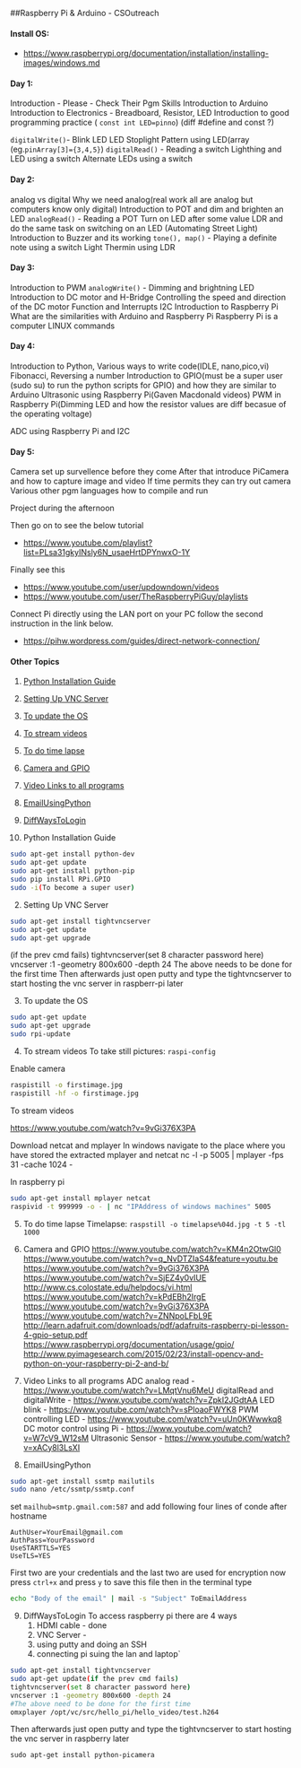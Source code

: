 
##Raspberry Pi & Arduino - CSOutreach

<!-- MarkdownTOC -->

<!-- /MarkdownTOC -->

#### Install OS:
* https://www.raspberrypi.org/documentation/installation/installing-images/windows.md

#### Day 1:
Introduction - Please - Check Their Pgm Skills
Introduction to Arduino
Introduction to Electronics - Breadboard, Resistor, LED
Introduction to good programming practice 
( `const int LED=pinno`) (diff #define and const ?)

`digitalWrite()`- Blink LED
        LED Stoplight
        Pattern using LED(array (eg.`pinArray[3]={3,4,5}`)
`digitalRead()` - Reading a switch
        Lighthing and LED using a switch
        Alternate LEDs using a switch


#### Day 2:
analog vs digital
Why we need analog(real work all are analog but computers know only digital)
Introduction to POT and dim and brighten an LED
`analogRead()` -  Reading a POT
        Turn on LED after some value
        LDR and do the same task on switching on an LED (Automating Street Light)
Introduction to Buzzer and its working
`tone(), map()` - Playing a definite note using a switch
        Light Thermin using LDR


#### Day 3: 
Introduction to PWM
`analogWrite()` - Dimming and brightning LED      
Introduction to DC motor and H-Bridge
Controlling the speed and direction of the DC motor
Function and Interrupts
I2C
Introduction to Raspberry Pi
What are the similarities with Arduino and Raspberry Pi
Raspberry Pi is a computer
LINUX commands

#### Day 4:
Introduction to Python, Various ways to write code(IDLE, nano,pico,vi)
Fibonacci, Reversing a number
Introduction to GPIO(must be a super user (sudo su) to run the python scripts for GPIO) and how they are similar to Arduino
Ultrasonic using Raspberry Pi(Gaven Macdonald videos)
PWM in Raspberry Pi(Dimming LED and how the resistor values are diff becasue of the operating voltage)

ADC using Raspberry Pi and I2C

#### Day 5:
Camera set up survellence before they come
After that introduce PiCamera and how to capture image and video
If time permits they can try out camera
Various other pgm languages how to compile and run

Project during the afternoon

Then go on to see the below tutorial
* https://www.youtube.com/playlist?list=PLsa31gkyINsly6N_usaeHrtDPYnwxO-1Y

Finally  see this
* https://www.youtube.com/user/updowndown/videos
* https://www.youtube.com/user/TheRaspberryPiGuy/playlists

Connect Pi directly using the LAN port on your PC follow the second instruction in the link below.
* https://pihw.wordpress.com/guides/direct-network-connection/

#### Other Topics
1. [Python Installation Guide](#python-installation-guide)
2. [Setting Up VNC Server](#setting-up-vnc-server)
3. [To update the OS](#to-update-the-os)
4. [To stream videos](#to-stream-videos)
5. [To do time lapse](#to-do-time-lapse)
6. [Camera and GPIO](#camera-and-gpio)
7. [Video Links to all programs](#video-links-to-all-programs)
8. [EmailUsingPython](#emailusingpython)
9. [DiffWaysToLogin](#diffwaystologin)

1. Python Installation Guide
```bash
sudo apt-get install python-dev
sudo apt-get update
sudo apt-get install python-pip
sudo pip install RPi.GPIO
sudo -i(To become a super user)
```

2. Setting Up VNC Server
```bash
sudo apt-get install tightvncserver
sudo apt-get update
sudo apt-get upgrade
```
(if the prev cmd fails)
tightvncserver(set 8 character password here)
vncserver :1 -geometry 800x600 -depth 24
The above needs to be done for the first time
Then afterwards just open putty and type the tightvncserver to start 
hosting the vnc server in raspberr-pi later

3. To update the OS
```bash
sudo apt-get update
sudo apt-get upgrade
sudo rpi-update
```


4. To stream videos
To take still pictures:
`raspi-config`

Enable camera

```bash
raspistill -o firstimage.jpg
raspistill -hf -o firstimage.jpg
```

To stream videos

https://www.youtube.com/watch?v=9vGi376X3PA

Download netcat and mplayer
In windows navigate to the place where you have stored the extracted mplayer and netcat
nc -l -p 5005 | mplayer -fps 31 -cache 1024 -

In raspberry pi 
```bash
sudo apt-get install mplayer netcat
raspivid -t 999999 -o - | nc "IPAddress of windows machines" 5005
```
 
5. To do time lapse
Timelapse:
`raspstill -o timelapse%04d.jpg -t 5 -tl 1000`

6. Camera and GPIO
https://www.youtube.com/watch?v=KM4n2OtwGl0
https://www.youtube.com/watch?v=q_NvDTZIaS4&feature=youtu.be
https://www.youtube.com/watch?v=9vGi376X3PA
https://www.youtube.com/watch?v=SjEZ4y0vIUE
http://www.cs.colostate.edu/helpdocs/vi.html
https://www.youtube.com/watch?v=kPdEBh2IrgE
https://www.youtube.com/watch?v=9vGi376X3PA
https://www.youtube.com/watch?v=ZNNpoLFbL9E
http://learn.adafruit.com/downloads/pdf/adafruits-raspberry-pi-lesson-4-gpio-setup.pdf
https://www.raspberrypi.org/documentation/usage/gpio/
http://www.pyimagesearch.com/2015/02/23/install-opencv-and-python-on-your-raspberry-pi-2-and-b/

7. Video Links to all programs
ADC analog read - https://www.youtube.com/watch?v=LMqtVnu6MeU
digitalRead and digitalWrite - https://www.youtube.com/watch?v=ZpkI2JGdtAA
LED blink - https://www.youtube.com/watch?v=sPloaoFWYK8
PWM controlling LED - https://www.youtube.com/watch?v=uUn0KWwwkq8
DC motor control using Pi - https://www.youtube.com/watch?v=W7cV9_W12sM
Ultrasonic Sensor - https://www.youtube.com/watch?v=xACy8l3LsXI

8. EmailUsingPython
```bash
sudo apt-get install ssmtp mailutils
sudo nano /etc/ssmtp/ssmtp.conf
```

set `mailhub=smtp.gmail.com:587` and add following four lines of conde after hostname

```
AuthUser=YourEmail@gmail.com
AuthPass=YourPassword
UseSTARTTLS=YES
UseTLS=YES
```
First two are your credentials and the last two are used for encryption
now press `ctrl+x` and press `y` to save this file then in the terminal type

```bash
echo "Body of the email" | mail -s "Subject" ToEmailAddress
```

9. DiffWaysToLogin
To access raspberry pi
there are 4 ways
    1. HDMI cable - done
    2. VNC Server -
    3. using putty and doing an SSH
    4. connecting pi suing the lan and laptop`

```bash
sudo apt-get install tightvncserver
sudo apt-get update(if the prev cmd fails)
tightvncserver(set 8 character password here)
vncserver :1 -geometry 800x600 -depth 24
#The above need to be done for the first time
omxplayer /opt/vc/src/hello_pi/hello_video/test.h264
```
Then afterwards just open putty and type the tightvncserver to start 
hosting the vnc server in raspberry later

`sudo apt-get install python-picamera`
